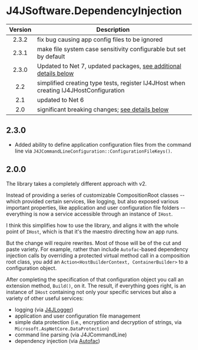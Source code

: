 # J4JSoftware.DependencyInjection

|Version|Description|
|:-----:|-----------|
|2.3.2|fix bug causing app config files to be ignored|
|2.3.1|make file system case sensitivity configurable but set by default|
|2.3.0|Updated to Net 7, updated packages, [see additional details below](#230)|
|2.2|simplified creating type tests, register IJ4JHost when creating IJ4JHostConfiguration|
|2.1|updated to Net 6|
|2.0|significant breaking changes; [see details below](#200)|

## 2.3.0

- Added ability to define application configuration files from the command line via `J4JCommandLineConfiguration::ConfigurationFileKeys()`.

## 2.0.0

The library takes a completely different approach with v2.

Instead of providing a series of customizable CompositionRoot classes -- which provided certain services, like logging, but also exposed various important properties, like  application and user configuration file folders -- everything is now a service accessible through an instance of `IHost`.

I think this simplifies how to use the library, and aligns it with the whole point of `IHost`, which is that it's the maestro directing how an app runs.

But the change will require rewrites. Most of those will be of the cut and paste variety. For example, rather than include `Autofac`-based dependency injection calls by overriding a protected virtual method call in a composition root class, you add an `Action<HostBuilderContext, ContainerBuilder>` to a configuration object.

After completing the specification of that configuration object you call an extension method, `Build()`, on it. The result, if everything goes right, is an instance of `IHost` containing not only your specific services but also a variety of other useful services:

- logging (via [J4JLogger](https://github.com/markolbert/J4JLogging))
- application and user configuration file management
- simple data protection (i.e., encryption and decryption of strings, via `Microsoft.AspNetCore.DataProtection`)
- command line parsing (via J4JCommandLine)
- dependency injection (via [Autofac](https://autofac.org/))
